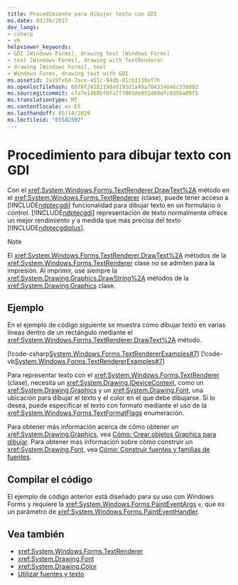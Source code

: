 ```yaml
---
title: Procedimiento para dibujar texto con GDI
ms.date: 03/30/2017
dev_langs:
- csharp
- vb
helpviewer_keywords:
- GDI [Windows Forms], drawing text [Windows Forms]
- text [Windows Forms], drawing with TextRenderer
- drawing [Windows Forms], text
- Windows Forms, drawing text with GDI
ms.assetid: 2a19fe5d-2ace-451c-94db-01cb1118ef7b
ms.openlocfilehash: 6078f2418219dad193d1a49a704334046c33b082
ms.sourcegitcommit: c7a7e1468bf0fa7f7065de951d60dfc8d5ba89f5
ms.translationtype: MT
ms.contentlocale: es-ES
ms.lasthandoff: 05/14/2019
ms.locfileid: "65582592"
---
```

# <a name="how-to-draw-text-with-gdi"></a>Procedimiento para dibujar texto con GDI
Con el <xref:System.Windows.Forms.TextRenderer.DrawText%2A> método en el <xref:System.Windows.Forms.TextRenderer> (clase), puede tener acceso a [!INCLUDE[ndptecgdi](../../../../includes/ndptecgdi-md.md)] funcionalidad para dibujar texto en un formulario o control. [!INCLUDE[ndptecgdi](../../../../includes/ndptecgdi-md.md)] representación de texto normalmente ofrece un mejor rendimiento y a medida que más precisa del texto [!INCLUDE[ndptecgdiplus](../../../../includes/ndptecgdiplus-md.md)].  
  
> [!NOTE]
>  El <xref:System.Windows.Forms.TextRenderer.DrawText%2A> métodos de la <xref:System.Windows.Forms.TextRenderer> clase no se admiten para la impresión. Al imprimir, use siempre la <xref:System.Drawing.Graphics.DrawString%2A> métodos de la <xref:System.Drawing.Graphics> clase.  
  
## <a name="example"></a>Ejemplo  
 En el ejemplo de código siguiente se muestra cómo dibujar texto en varias líneas dentro de un rectángulo mediante el <xref:System.Windows.Forms.TextRenderer.DrawText%2A> método.  
  
 [!code-csharp[System.Windows.Forms.TextRendererExamples#7](~/samples/snippets/csharp/VS_Snippets_Winforms/System.Windows.Forms.TextRendererExamples/CS/Form1.cs#7)]
 [!code-vb[System.Windows.Forms.TextRendererExamples#7](~/samples/snippets/visualbasic/VS_Snippets_Winforms/System.Windows.Forms.TextRendererExamples/VB/Form1.vb#7)]  
  
 Para representar texto con el <xref:System.Windows.Forms.TextRenderer> (clase), necesita un <xref:System.Drawing.IDeviceContext>, como un <xref:System.Drawing.Graphics> y un <xref:System.Drawing.Font>, una ubicación para dibujar el texto y el color en el que debe dibujarse. Si lo desea, puede especificar el texto con formato mediante el uso de la <xref:System.Windows.Forms.TextFormatFlags> enumeración.  
  
 Para obtener más información acerca de cómo obtener un <xref:System.Drawing.Graphics>, vea [Cómo: Crear objetos Graphics para dibujar](how-to-create-graphics-objects-for-drawing.md). Para obtener más información sobre cómo construir un <xref:System.Drawing.Font>, vea [Cómo: Construir fuentes y familias de fuentes](how-to-construct-font-families-and-fonts.md).  
  
## <a name="compiling-the-code"></a>Compilar el código  
 El ejemplo de código anterior está diseñado para su uso con Windows Forms y requiere la <xref:System.Windows.Forms.PaintEventArgs> `e`, que es un parámetro de <xref:System.Windows.Forms.PaintEventHandler>.  
  
## <a name="see-also"></a>Vea también

- <xref:System.Windows.Forms.TextRenderer>
- <xref:System.Drawing.Font>
- <xref:System.Drawing.Color>
- [Utilizar fuentes y texto](using-fonts-and-text.md)
